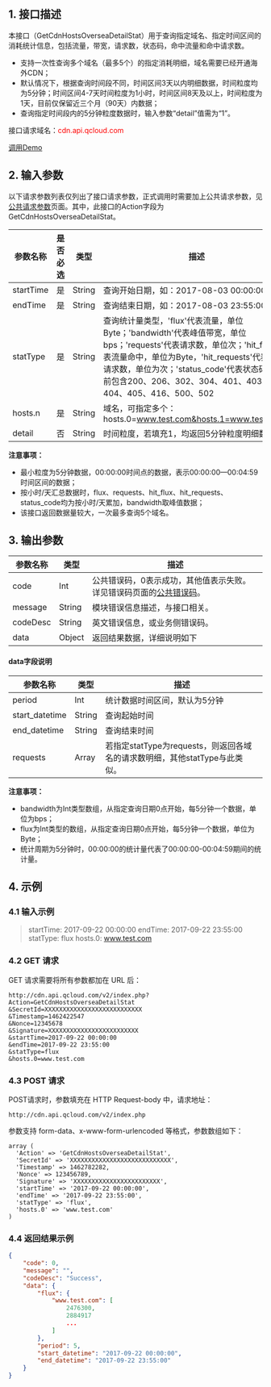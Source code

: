 ## 1. 接口描述

本接口（GetCdnHostsOverseaDetailStat）用于查询指定域名、指定时间区间的消耗统计信息，包括流量，带宽，请求数，状态码，命中流量和命中请求数。

+ 支持一次性查询多个域名（最多5个）的指定消耗明细，域名需要已经开通海外CDN；
+ 默认情况下，根据查询时间段不同，时间区间3天以内明细数据，时间粒度均为5分钟；时间区间4-7天时间粒度为1小时，时间区间8天及以上，时间粒度为1天，目前仅保留近三个月（90天）内数据；
+ 查询指定时间段内的5分钟粒度数据时，输入参数“detail”值需为“1”。

接口请求域名：<font style="color:red">cdn.api.qcloud.com</font>

[调用Demo](/document/product/228/1734)

## 2. 输入参数

以下请求参数列表仅列出了接口请求参数，正式调用时需要加上公共请求参数，见[公共请求参数](/doc/api/231/4473)页面。其中，此接口的Action字段为 GetCdnHostsOverseaDetailStat。

| 参数名称 | 是否必选 | 类型    | 描述                    |
| ------- | ------- | ------  | --------------------- |
|startTime| 是      | String  |  查询开始日期，如：2017-08-03 00:00:00|
|endTime  | 是      | String  |  查询结束日期，如：2017-08-03 23:55:00|
|statType | 是      | String  | 查询统计量类型，'flux'代表流量，单位Byte；'bandwidth'代表峰值带宽，单位bps；'requests'代表请求数，单位次；'hit_flux'代表流量命中，单位为Byte，'hit_requests'代表命中请求数，单位为次；'status_code'代表状态码，目前包含200、206、302、304、401、403、404、405、416、500、502  |
|hosts.n  | 是      | String  | 域名，可指定多个：hosts.0=www.test.com&hosts.1=www.test2.com |
|detail   | 否      | String  | 时间粒度，若填充1，均返回5分钟粒度明细数据 |

**注意事项：**

+ 最小粒度为5分钟数据，00:00:00时间点的数据，表示00:00:00—00:04:59时间区间的数据；
+ 按小时/天汇总数据时，flux、requests、hit_flux、hit_requests、status_code均为按小时/天累加，bandwidth取峰值数据；
+ 该接口返回数据量较大，一次最多查询5个域名。

## 3. 输出参数

| 参数名称     | 类型     | 描述                                       |
| -------- | ------ | ---------------------------------------- |
| code     | Int    | 公共错误码，0表示成功，其他值表示失败。详见错误码页面的[公共错误码](/doc/api/231/5078#1.-.E5.85.AC.E5.85.B1.E9.94.99.E8.AF.AF.E7.A0.81)。 |
| message  | String | 模块错误信息描述，与接口相关。                          |
| codeDesc | String | 英文错误信息，或业务侧错误码。                          |
| data     | Object | 返回结果数据，详细说明如下                            |

#### data字段说明

| 参数名称        | 类型     | 描述                                       |
| -------------- | ------ | ---------------------------------------- |
| period         | Int    | 统计数据时间区间，默认为5分钟                          |
| start_datetime     | String | 查询起始时间 |
| end_datetime       | String | 查询结束时间 |
| requests       | Array  | 若指定statType为requests，则返回各域名的请求数明细，其他statType与此类似。|

**注意事项：**

- bandwidth为Int类型数组，从指定查询日期0点开始，每5分钟一个数据，单位为bps；
- flux为Int类型的数组，从指定查询日期0点开始，每5分钟一个数据，单位为Byte；
- 统计周期为5分钟时，00:00:00的统计量代表了00:00:00-00:04:59期间的统计量。

## 4. 示例

### 4.1 输入示例

> startTime: 2017-09-22 00:00:00
> endTime: 2017-09-22 23:55:00
> statType: flux
> hosts.0: www.test.com

### 4.2 GET 请求

GET 请求需要将所有参数都加在 URL 后：

```
http://cdn.api.qcloud.com/v2/index.php?
Action=GetCdnHostsOverseaDetailStat
&SecretId=XXXXXXXXXXXXXXXXXXXXXXXXXXX
&Timestamp=1462422547
&Nonce=12345678
&Signature=XXXXXXXXXXXXXXXXXXXXXXXXX
&startTime=2017-09-22 00:00:00
&endTime=2017-09-22 23:55:00
&statType=flux
&hosts.0=www.test.com
```

### 4.3 POST 请求

POST请求时，参数填充在 HTTP Request-body 中，请求地址：

```
http://cdn.api.qcloud.com/v2/index.php
```

参数支持 form-data、x-www-form-urlencoded 等格式，参数数组如下：

```
array (
  'Action' => 'GetCdnHostsOverseaDetailStat',
  'SecretId' => 'XXXXXXXXXXXXXXXXXXXXXXXXXXXX',
  'Timestamp' => 1462782282,
  'Nonce' => 123456789,
  'Signature' => 'XXXXXXXXXXXXXXXXXXXXXXXX',
  'startTime' => '2017-09-22 00:00:00',
  'endTime' => '2017-09-22 23:55:00',
  'statType' => 'flux',
  'hosts.0' => 'www.test.com'
)
```

### 4.4 返回结果示例

```json
{
    "code": 0,
    "message": "",
    "codeDesc": "Success",
    "data": {
        "flux": {
            "www.test.com": [
                2476300,
                2884917
				...
            ]
        },
        "period": 5,
        "start_datetime": "2017-09-22 00:00:00",
        "end_datetime": "2017-09-22 23:55:00"
    }
}

```



